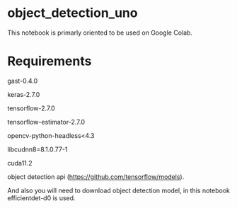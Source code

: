 ﻿# object_detection_uno

This notebook is primarly oriented to be used on Google Colab.

# Requirements
gast-0.4.0

keras-2.7.0

tensorflow-2.7.0

tensorflow-estimator-2.7.0

opencv-python-headless<4.3

libcudnn8=8.1.0.77-1

cuda11.2

object detection api (https://github.com/tensorflow/models).

And also you will need to download object detection model, in this notebook efficientdet-d0 is used.
